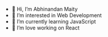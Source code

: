 - 👋 Hi, I’m Abhinandan Maity
- 👀 I’m interested in Web Development
- 🌱 I’m currently learning JavaScript
- 💞️ I’m love working on React

